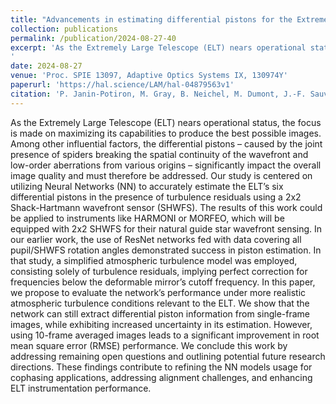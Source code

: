 ```yaml
---
title: "Advancements in estimating differential pistons for the Extremely Large Telescope using deep learning"
collection: publications
permalink: /publication/2024-08-27-40
excerpt: 'As the Extremely Large Telescope (ELT) nears operational status, the focus is made on maximizing its capabilities to produce the best possible images. Among other influential factors, the differential pistons – caused by the joint presence of spiders breaking the spatial continuity of the wavefront and low-order aberrations from various origins – significantly impact the overall image quality and must therefore be addressed. Our study is centered on utilizing Neural Networks (NN) to accurately estimate the ELT’s six differential pistons in the presence of turbulence residuals using a 2x2 Shack-Hartmann wavefront sensor (SHWFS). The results of this work could be applied to instruments like HARMONI or MORFEO, which will be equipped with 2x2 SHWFS for their natural guide star wavefront sensing. In our earlier work, the use of ResNet networks fed with data covering all pupil/SHWFS rotation angles demonstrated success in piston estimation. In that study, a simplified atmospheric turbulence model was employed, consisting solely of turbulence residuals, implying perfect correction for frequencies below the deformable mirror’s cutoff frequency. In this paper, we propose to evaluate the network’s performance under more realistic atmospheric turbulence conditions relevant to the ELT. We show that the network can still extract differential piston information from single-frame images, while exhibiting increased uncertainty in its estimation. However, using 10-frame averaged images leads to a significant improvement in root mean square error (RMSE) performance. We conclude this work by addressing remaining open questions and outlining potential future research directions. These findings contribute to refining the NN models usage for cophasing applications, addressing alignment challenges, and enhancing ELT instrumentation performance.
'
date: 2024-08-27
venue: 'Proc. SPIE 13097, Adaptive Optics Systems IX, 130974Y'
paperurl: 'https://hal.science/LAM/hal-04879563v1'
citation: 'P. Janin-Potiron, M. Gray, B. Neichel, M. Dumont, J.-F. Sauvage, R. Fetick, T. Fusco, &quot;Advancements in estimating differential pistons for the Extremely Large Telescope using deep learning,&quot; Proc. SPIE 13097, Adaptive Optics Systems IX, 130974Y (27 August 2024); https://doi.org/10.1117/12.3018666'
---
```

As the Extremely Large Telescope (ELT) nears operational status, the focus is made on maximizing its capabilities to produce the best possible images. Among other influential factors, the differential pistons – caused by the joint presence of spiders breaking the spatial continuity of the wavefront and low-order aberrations from various origins – significantly impact the overall image quality and must therefore be addressed. Our study is centered on utilizing Neural Networks (NN) to accurately estimate the ELT’s six differential pistons in the presence of turbulence residuals using a 2x2 Shack-Hartmann wavefront sensor (SHWFS). The results of this work could be applied to instruments like HARMONI or MORFEO, which will be equipped with 2x2 SHWFS for their natural guide star wavefront sensing. In our earlier work, the use of ResNet networks fed with data covering all pupil/SHWFS rotation angles demonstrated success in piston estimation. In that study, a simplified atmospheric turbulence model was employed, consisting solely of turbulence residuals, implying perfect correction for frequencies below the deformable mirror’s cutoff frequency. In this paper, we propose to evaluate the network’s performance under more realistic atmospheric turbulence conditions relevant to the ELT. We show that the network can still extract differential piston information from single-frame images, while exhibiting increased uncertainty in its estimation. However, using 10-frame averaged images leads to a significant improvement in root mean square error (RMSE) performance. We conclude this work by addressing remaining open questions and outlining potential future research directions. These findings contribute to refining the NN models usage for cophasing applications, addressing alignment challenges, and enhancing ELT instrumentation performance.

